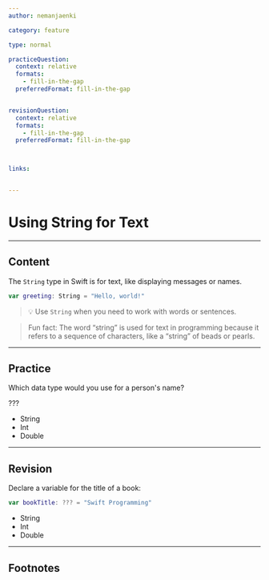 ```yaml
---
author: nemanjaenki

category: feature

type: normal

practiceQuestion:
  context: relative
  formats:
    - fill-in-the-gap
  preferredFormat: fill-in-the-gap


revisionQuestion:
  context: relative
  formats:
    - fill-in-the-gap
  preferredFormat: fill-in-the-gap



links:


---
```


# Using String for Text

---
## Content

The `String` type in Swift is for text, like displaying messages or names.

```swift
var greeting: String = "Hello, world!"
```

> 💡 Use `String` when you need to work with words or sentences.

> Fun fact: The word “string” is used for text in programming because it refers to a sequence of characters, like a “string” of beads or pearls.

---
## Practice

Which data type would you use for a person's name?

???

- String
- Int
- Double


---
## Revision

Declare a variable for the title of a book:

```swift
var bookTitle: ??? = "Swift Programming"
```

- String
- Int
- Double


---
## Footnotes


